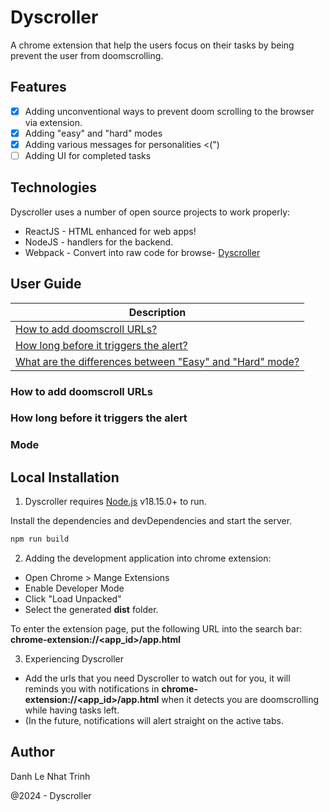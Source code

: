 # Dyscroller
A chrome extension that help the users focus on their tasks by being  prevent the user from doomscrolling.

## Features

- [X] Adding unconventional ways to prevent doom scrolling to the browser via extension.
- [X] Adding "easy" and "hard" modes 
- [X] Adding various messages for personalities <(")
- [ ] Adding UI for completed tasks

## Technologies

Dyscroller uses a number of open source projects to work properly:

- ReactJS - HTML enhanced for web apps!
- NodeJS - handlers for the backend.
- Webpack - Convert into raw code for browse- [Dyscroller](#dyscroller)


## User Guide
| Description |
| --- |
| [How to add doomscroll URLs?](#how-to-add-doomscroll-urls) | 
| [How long before it triggers the alert?](#how-long-before-it-triggers-the-alert) | 
| [What are the differences between "Easy" and "Hard" mode?](#mode) |
### How to add doomscroll URLs

### How long before it triggers the alert

### Mode

## Local Installation

1. Dyscroller requires [Node.js](https://nodejs.org/) v18.15.0+ to run.

Install the dependencies and devDependencies and start the server.

```sh
npm run build
```

2. Adding the development application into chrome extension:

- Open Chrome  > Mange Extensions
- Enable Developer Mode
- Click "Load Unpacked"
- Select the generated **dist** folder.

To enter the extension page, put the following URL into the search bar:
**chrome-extension://<app_id>/app.html**

3. Experiencing Dyscroller

- Add the urls that you need Dyscroller to watch out for you, it will reminds you with notifications in **chrome-extension://<app_id>/app.html** when it detects you are doomscrolling while having tasks left.
- (In the future, notifications will alert straight on the active tabs.

## Author
Danh Le
Nhat Trinh

@2024 - Dyscroller
